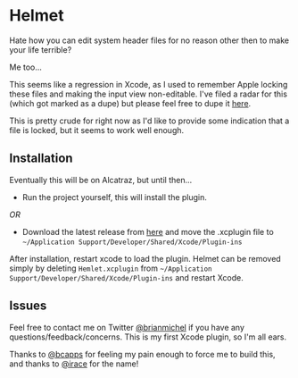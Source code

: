 Helmet 
=====

Hate how you can edit system header files for no reason other then to make your life terrible? 

Me too...

This seems like a regression in Xcode, as I used to remember Apple locking these files and making the input view non-editable. I've filed a radar for this (which got marked as a dupe) but please feel free to dupe it [here](http://openradar.appspot.com/radar?id=6381406439604224).

This is pretty crude for right now as I'd like to provide some indication that a file is locked, but it seems to work well enough.

Installation
----

Eventually this will be on Alcatraz, but until then…

* Run the project yourself, this will install the plugin.

*OR*

* Download the latest release from [here](https://github.com/brianmichel/Helmet/releases) and move the .xcplugin file to `~/Application Support/Developer/Shared/Xcode/Plugin-ins`

After installation, restart xcode to load the plugin. Helmet can be removed simply by deleting `Hemlet.xcplugin` from `~/Application Support/Developer/Shared/Xcode/Plugin-ins` and restart Xcode.

Issues
----

Feel free to contact me on Twitter [@brianmichel](https://www.twitter.com/brianmichel) if you have any questions/feedback/concerns. This is my first Xcode plugin, so I'm all ears. 

Thanks to [@bcapps](https://www.twitter.com/bcapps) for feeling my pain enough to force me to build this, and thanks to [@irace](https://www.twitter.com/irace) for the name!
